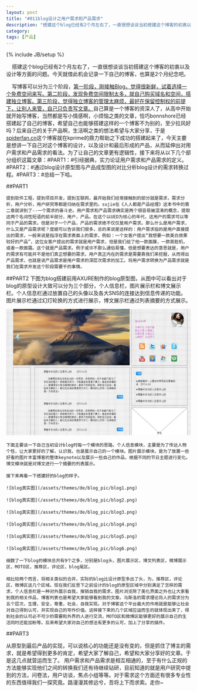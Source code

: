 ```yaml
---
layout: post
title: "#011blog设计之用户需求和产品需求"
description: "搭建这个blog已经有2个月左右了，一直很想谈谈当初搭建这个博客的初衷以及设计等方面的问题。今天就借此机会记录一下自己的博客，也算是2个月纪念吧。"
category: 
tags: [产品]
---
```

{% include JB/setup %}

&nbsp;&nbsp;&nbsp;&nbsp;搭建这个blog已经有2个月左右了，一直很想谈谈当初搭建这个博客的初衷以及设计等方面的问题。今天就借此机会记录一下自己的博客，也算是2个月纪念吧。

&nbsp;&nbsp;&nbsp;&nbsp;写博客可以分为三个阶段，<a href="http://www.ruanyifeng.com/blog/2012/08/blogging_with_jekyll.html">第一阶段，刚接触Blog，觉得很新鲜，试着选择一个免费空间来写。第二阶段，发现免费空间限制太多，就自己购买域名和空间，搭建独立博客。第三阶段，觉得独立博客的管理太麻烦，最好在保留控制权的前提下，让别人来管，自己只负责写文章。</a>自己算是一个博客的资深人了，从高中开始就开始写博客，当然都是写小情感啊，小烦恼之类的文章，恰巧bonnshore已经搭建起了自己的博客，希望自己也能够搭建这样的一个博客不为别的，至少拉风好吗？后来自己的关于产品啊，生活啊之类的想法希望与大家分享，于是<a href="">spiderfan.cn</a>这个博客就在kprime的鼎力帮助之下成功的搭建起来了，今天主要是想讲一下自己对这个博客的设计，以及设计和最后形成的产品，从而延伸出对用户需求和产品需求的看法。为了让自己的文章更有逻辑性，接下来将从以下几个部分组织这篇文章：#PART1：#引经据典，实力论证用户需求和产品需求的定义。#PART2：#通过blog设计原型图与产品成型图的对比分析blog设计的需求转换过程。#PART3：#总结一下哈。

##PART1

	提到软件工程，提到项目开发，提到互联网，最开始我们经常接触到的部分就是需求，需求分析，用户分析，用户研究等都是归纳在需求里的。sujie在《人人都是产品经理》这本书中的第二章就讲到了--一个需求的奋斗史。用户需求和产品需求确实是两个很容易被混淆的概念，提取这两个名词性短语的前半部分，用户，产品。在这个以UED为核心的年代，这用户的需求可以等同于产品的需求。但是对于一个产品，产品的需求绝不仅仅是用户需求。那么什么是用户需求，什么又是产品需求呢？度娘可以告诉我们很多，总的来说是这样的：用户需求指的是用户直接提出的需求，一般来说是指浮在需求表面上的需求，例如：一个女客户提出“我想要一款美白效果较好的产品”，这位女客户提出的需求就是用户需求，但是我们给了他一款面膜，一款蒸脸机，或者一款面霜。这个就是产品需求。例子或许不那么通俗易懂，但是想要表达的意思就是，用户的需求有可能并不是他们真正想要的需求，用户真正内在的需求是需要靠我们来挖掘，从而得出产品需求，也就是说产品需求是用户需求的深层次需求的加工。将用户需求转换为产品需求就是我们在需求开发这个阶段需要干的事情。

##PART2
	下图为blog搭建前用AXURE制作的blog原型图，从图中可以看出对于blog的原型设计大致可以分为三个部分，个人信息栏，图片展示栏和博文展示栏。个人信息栏通过放置自己的头像以及各大SNS的连接达到信息传递的功能。图片展示栏通过幻灯轮换的方式进行展示，博文展示栏通过列表摘要的方式展示。

![设计原型](/assets/themes/de/blog_pic/blog_axure.jpg)

	下面主要谈一下自己当初设计blog时每一个模块的思路。个人信息模块，主要是为了传达人物个性，让大家更好的了解，认识我，也是展示自己的一个模块。图片展示模块，是为了放置一些好看的图片丰富博客的整体keynote以及展示一些自己的作品，根据不同的节日主题进行变化。博文模块就是对博文进行一个摘要的列表展示。

	接下来再看一下搭建好的blog的样子。

	![blog真实图](/assets/themes/de/blog_pic/blog1.png)

	![blog真实图](/assets/themes/de/blog_pic/blog2.png)

	![blog真实图](/assets/themes/de/blog_pic/blog3.png)

	![blog真实图](/assets/themes/de/blog_pic/blog4.png)

	![blog真实图](/assets/themes/de/blog_pic/blog5.png)

	![blog真实图](/assets/themes/de/blog_pic/blog6.png)

	细数了一下blog的模块总共有9个之多，分别是blog头，图片展示区，博文列表区，微博展示区，MOTO区，推荐区，评论区，blog尾区。

	相比较两个而言，将相关类似的合并，实际的blog比设计原型多出了头，为，推荐区，评论区，微博区这几个区域。现在我们反思下之前设计的blog的原型区域中分别满足了怎样的需求，个人信息栏是一种对外展示自我，推销自我的需求，图片浏览除了美化界面之外也让大家看到我的相关作品，博客列表也是希望大家能够看到我的文章。马斯洛的需求理论将人的需求分为五个层次，生理，安全，尊重，社会，自我实现。对于博客这个平台最大的作用就是能够让社会对自己得到认可，并实现自己的写作价值。这样接下来的几个区域应运而生的就体现出来了，得到社会的认可必不可少的需要和外界的人进行交流，MOTO区和微博区能够更好的展示自己的生活同时还能加粉等。后来希望大家对自己的想法有更多的认可，加上了分享的插件。

##PART3

   从原型到最后产品的实现，可以说核心的功能还是没有变的，但是抓住了博主的需求，就是希望得到更多的肯定，希望大家了解自己，希望和大家分享好的文章。于是这几点就营运而生了。
   用户需求和产品需求是相互相通的，至于有什么正规的方法能够实现他们之间的转换我们还有待继续钻研，目前知道的就是用户研究中提到的方法，问卷法，用户访谈，焦点小组等等。对于需求这个方面还有很多专业性的东西值得我们一探究竟。路漫漫其修远兮，吾将上下而求索。走你~